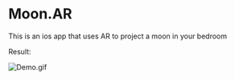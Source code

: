 # Moon.AR
This is an ios app that uses AR to project a moon in your bedroom

Result:

![Demo.gif](https://github.com/Edward11235/Resources/blob/master/RPReplay_Final1596677929.gif)
